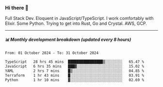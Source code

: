 ### Hi there 👋

Full Stack Dev. Eloquent in JavaScript/TypeScript. I work comfortably with Elixir. Some Python. Trying to get into Rust, Go and Crystal. AWS, GCP.

***

##### 📊 Monthly development breakdown (updated every 8 hours)

<!--START_SECTION:waka-->

```txt
From: 01 October 2024 - To: 31 October 2024

TypeScript   28 hrs 45 mins  ████████████████▒░░░░░░░░   65.47 %
JavaScript   6 hrs 35 mins   ███▓░░░░░░░░░░░░░░░░░░░░░   15.02 %
YAML         2 hrs 7 mins    █▒░░░░░░░░░░░░░░░░░░░░░░░   04.85 %
Terraform    1 hr 43 mins    █░░░░░░░░░░░░░░░░░░░░░░░░   03.91 %
Python       1 hr 10 mins    ▓░░░░░░░░░░░░░░░░░░░░░░░░   02.69 %
```

<!--END_SECTION:waka-->
